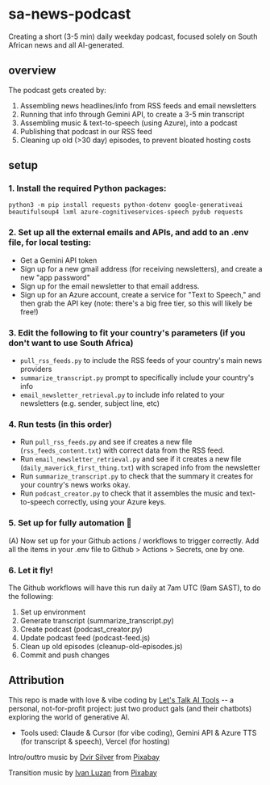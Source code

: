 # sa-news-podcast
Creating a short (3-5 min) daily weekday podcast, focused solely on South African news and all AI-generated.

## overview 
The podcast gets created by: 
1. Assembling news headlines/info from RSS feeds and email newsletters
2. Running that info through Gemini API, to create a 3-5 min transcript
3. Assembling music & text-to-speech (using Azure), into a podcast 
4. Publishing that podcast in our RSS feed
5. Cleaning up old (>30 day) episodes, to prevent bloated hosting costs

## setup

### 1. Install the required Python packages:
`python3 -m pip install requests python-dotenv google-generativeai beautifulsoup4 lxml azure-cognitiveservices-speech pydub requests`

### 2. Set up all the external emails and APIs, and add to an .env file, for local testing:
- Get a Gemini API token
- Sign up for a new gmail address (for receiving newsletters), and create a new "app password"
- Sign up for the email newsletter to that email address.
- Sign up for an Azure account, create a service for "Text to Speech," and then grab the API key (note: there's a big free tier, so this will likely be free!)

### 3. Edit the following to fit your country's parameters (if you don't want to use South Africa)
- `pull_rss_feeds.py` to include the RSS feeds of your country's main news providers
- `summarize_transcript.py` prompt to specifically include your country's info 
- `email_newsletter_retrieval.py` to include info related to your newsletters (e.g. sender, subject line, etc)

### 4. Run tests (in this order)
- Run `pull_rss_feeds.py` and see if creates a new file (`rss_feeds_content.txt`) with correct data from the RSS feed. 
- Run `email_newsletter_retrieval.py` and see if it creates a new file (`daily_maverick_first_thing.txt`) with scraped info from the newsletter
- Run `summarize_transcript.py` to check that the summary it creates for your country's news works okay. 
- Run `podcast_creator.py` to check that it assembles the music and text-to-speech correctly, using your Azure keys. 

### 5. Set up for fully automation 🤖
(A) Now set up for your Github actions / workflows to trigger correctly. 
Add all the items in your .env file to Github > Actions > Secrets, one by one.

### 6. Let it fly! 
The Github workflows will have this run daily at 7am UTC (9am SAST), to do the following:
   1. Set up environment
   2. Generate transcript (summarize_transcript.py)
   3. Create podcast (podcast_creator.py)
   4. Update podcast feed (podcast-feed.js)
   5. Clean up old episodes (cleanup-old-episodes.js)
   6. Commit and push changes


## Attribution

This repo is made with love & vibe coding by <a href= "https://letstalkaitools.com">Let's Talk AI Tools</a> -- a personal, not-for-profit project: just two product gals (and their chatbots) exploring the world of generative AI.
- Tools used: Claude & Cursor (for vibe coding), Gemini API & Azure TTS (for transcript & speech), Vercel (for hosting)

Intro/outtro music by <a href="https://pixabay.com/users/sonican-38947841/?utm_source=link-attribution&utm_medium=referral&utm_campaign=music&utm_content=263720">Dvir Silver</a> from <a href="https://pixabay.com/music//?utm_source=link-attribution&utm_medium=referral&utm_campaign=music&utm_content=263720">Pixabay</a>

Transition music by <a href="https://pixabay.com/users/ivan_luzan-34614814/?utm_source=link-attribution&utm_medium=referral&utm_campaign=music&utm_content=154189">Ivan Luzan</a> from <a href="https://pixabay.com/music//?utm_source=link-attribution&utm_medium=referral&utm_campaign=music&utm_content=154189">Pixabay</a>

